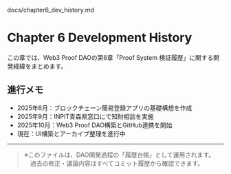 docs/chapter6_dev_history.md
# Chapter 6 Development History  
この章では、Web3 Proof DAOの第6章「Proof System 検証履歴」に関する開発経緯をまとめます。

## 進行メモ
- 2025年6月：ブロックチェーン簡易登録アプリの基礎構想を作成  
- 2025年9月：INPIT青森県窓口にて知財相談を実施  
- 2025年10月：Web3 Proof DAO構築とGitHub連携を開始  
- 現在：UI構築とアーカイブ整理を進行中  

---

> ※このファイルは、DAO開発過程の「履歴台帳」として運用されます。
> 　過去の修正・議論内容はすべてコミット履歴から確認できます。
